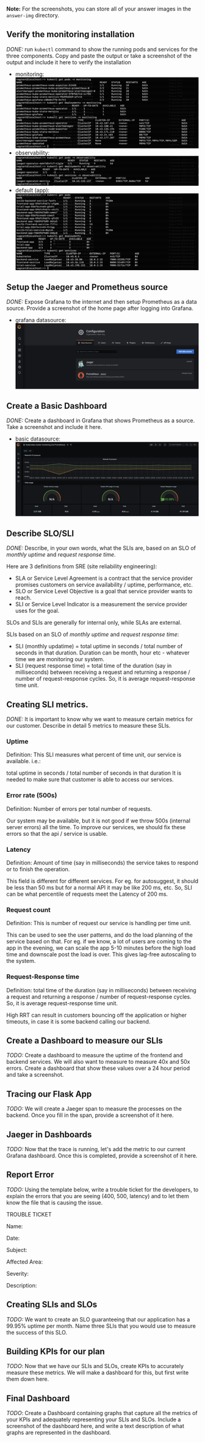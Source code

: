 **Note:** For the screenshots, you can store all of your answer images in the `answer-img` directory.

## Verify the monitoring installation

*DONE:* run `kubectl` command to show the running pods and services for the three components. Copy and paste the output or take a screenshot of the output and include it here to verify the installation

- monitoring: ![monitoring](answer-img/monitoring-namespace.png)
- observability: ![observability](answer-img/observability-namespace.png)
- default (app): ![default](answer-img/default-namespace.png)

## Setup the Jaeger and Prometheus source
*DONE:* Expose Grafana to the internet and then setup Prometheus as a data source. Provide a screenshot of the home page after logging into Grafana.

- grafana datasource: ![grafana-datasource](answer-img/grafana-datasource.png)

## Create a Basic Dashboard
*DONE:* Create a dashboard in Grafana that shows Prometheus as a source. Take a screenshot and include it here.

- basic datasource: ![basic-dashboard](answer-img/basic-dashboard.png)

## Describe SLO/SLI
*DONE:* Describe, in your own words, what the SLIs are, based on an SLO of *monthly uptime* and *request response time*.

Here are 3 definitions from SRE (site reliability engineering):

- SLA or Service Level Agreement is a contract that the service provider promises customers on service availability / uptime, performance, etc.
- SLO or Service Level Objective is a goal that service provider wants to reach.
- SLI or Service Level Indicator is a measurement the service provider uses for the goal. 

SLOs and SLIs are generally for internal only, while SLAs are external.

SLIs based on an SLO of *monthly uptime* and *request response time*:

- SLI (monthly updatime) = total uptime in seconds / total number of seconds in that duration. Duration can be month, hour etc - whatever time we are monitoring our system.
- SLI (request response time) = total time of the duration (say in milliseconds) between receiving a request and returning a response / number of request-response cycles. So, it is average request-response time unit.

## Creating SLI metrics.
*DONE:* It is important to know why we want to measure certain metrics for our customer. Describe in detail 5 metrics to measure these SLIs. 

### Uptime

Definition: This SLI measures what percent of time unit, our service is available. i.e.: 

total uptime in seconds / total number of seconds in that duration
It is needed to make sure that customer is able to access our services. 

### Error rate (500s)

Definition: Number of errors per total number of requests.

Our system may be available, but it is not good if we throw 500s (internal server errors) all the time. To improve our services, we should fix these errors so that the api / service is usable.

### Latency

Definition: Amount of time (say in milliseconds) the service takes to respond or to finish the operation. 

This field is different for different services. For eg. for autosuggest, it should be less than 50 ms but for a normal API it may be like 200 ms, etc. So, SLI can be what percentile of requests meet the Latency of 200 ms. 

### Request count

Definition: This is number of request our service is handling per time unit.

This can be used to see the user patterns, and do the load planning of the service based on that. For eg. if we know, a lot of users are coming to the app in the evening, we can scale the app 5-10 minutes before the high load time and downscale post the load is over. This gives lag-free autoscaling to the system.

### Request-Response time

Definition: total time of the duration (say in milliseconds) between receiving a request and returning a response / number of request-response cycles. So, it is average request-response time unit.

High RRT can result in customers bouncing off the application or higher timeouts, in case it is some backend calling our backend.

## Create a Dashboard to measure our SLIs
*TODO:* Create a dashboard to measure the uptime of the frontend and backend services. We will also want to measure to measure 40x and 50x errors. Create a dashboard that show these values over a 24 hour period and take a screenshot.

## Tracing our Flask App
*TODO:*  We will create a Jaeger span to measure the processes on the backend. Once you fill in the span, provide a screenshot of it here.

## Jaeger in Dashboards
*TODO:* Now that the trace is running, let's add the metric to our current Grafana dashboard. Once this is completed, provide a screenshot of it here.

## Report Error
*TODO:* Using the template below, write a trouble ticket for the developers, to explain the errors that you are seeing (400, 500, latency) and to let them know the file that is causing the issue.

TROUBLE TICKET

Name:

Date:

Subject:

Affected Area:

Severity:

Description:


## Creating SLIs and SLOs
*TODO:* We want to create an SLO guaranteeing that our application has a 99.95% uptime per month. Name three SLIs that you would use to measure the success of this SLO.

## Building KPIs for our plan
*TODO*: Now that we have our SLIs and SLOs, create KPIs to accurately measure these metrics. We will make a dashboard for this, but first write them down here.

## Final Dashboard
*TODO*: Create a Dashboard containing graphs that capture all the metrics of your KPIs and adequately representing your SLIs and SLOs. Include a screenshot of the dashboard here, and write a text description of what graphs are represented in the dashboard.  
